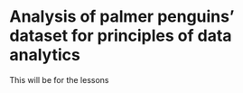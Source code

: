 # Analysis of palmer penguins’ dataset for principles of data analytics 

This will be for the lessons
